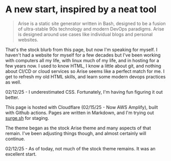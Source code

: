 <!-- BEGIN ARISE ------------------------------
Title:: "The Blog"

Author:: "Ben Robeson"
Description:: "A personal blog. Tech, Trek (scifi overall), Random thoughts. We'll see where it goes."
Language:: "en"
Thumbnail:: "images/cyberia.png"
Published Date:: "2025-01-11"
Modified Date:: "2025-02-12"

content_header:: "false"
rss_hide:: "true"
---- END ARISE \\ DO NOT MODIFY THIS LINE ---->

# A new start, inspired by a neat tool

> Arise is a static site generator written in Bash, designed to be a fusion of ultra-stable 90s technology and modern DevOps paradigms. Arise is designed around use cases like individual blogs and personal websites.

That's the stock blurb from this page, but now I'm speaking for myself. I haven't had a website for myself for a few decades but I've been working with computers all my life, with linux much of my life, and in hosting for a few years now. I used to know HTML, I know a little about git, and nothing about CI/CD or cloud services so Arise seems like a perfect match for me. I get to refresh my old HTML skills, and learn some modern devops practices as well. 

02/12/25 - I underestimated CSS. Fortunately, I'm having fun figuring it out better.

This page is hosted with Cloudflare (02/15/25 - Now AWS Amplify), built with Github actions. Pages are written in Markdown, and I'm trying out <a href="https://surge.sh/" target="_blank">surge.sh</a> for staging. 

The theme began as the stock Arise theme and many aspects of that remain. I've been adjusting things though, and almost certainly will continue. 

02/12/25 - As of today, not much of the stock theme remains. It was an excellent start. 